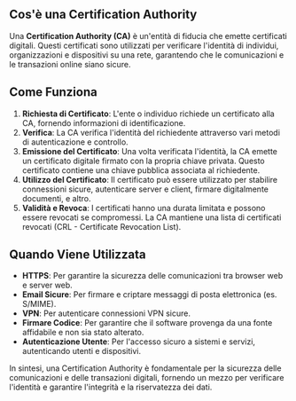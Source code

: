 
## Cos'è una Certification Authority
Una **Certification Authority (CA)** è un'entità di fiducia che emette certificati digitali. Questi certificati sono utilizzati per verificare l'identità di individui, organizzazioni e dispositivi su una rete, garantendo che le comunicazioni e le transazioni online siano sicure.

## Come Funziona
1. **Richiesta di Certificato**: L'ente o individuo richiede un certificato alla CA, fornendo informazioni di identificazione.
2. **Verifica**: La CA verifica l'identità del richiedente attraverso vari metodi di autenticazione e controllo.
3. **Emissione del Certificato**: Una volta verificata l'identità, la CA emette un certificato digitale firmato con la propria chiave privata. Questo certificato contiene una chiave pubblica associata al richiedente.
4. **Utilizzo del Certificato**: Il certificato può essere utilizzato per stabilire connessioni sicure, autenticare server e client, firmare digitalmente documenti, e altro.
5. **Validità e Revoca**: I certificati hanno una durata limitata e possono essere revocati se compromessi. La CA mantiene una lista di certificati revocati (CRL - Certificate Revocation List).

## Quando Viene Utilizzata
- **HTTPS**: Per garantire la sicurezza delle comunicazioni tra browser web e server web.
- **Email Sicure**: Per firmare e criptare messaggi di posta elettronica (es. S/MIME).
- **VPN**: Per autenticare connessioni VPN sicure.
- **Firmare Codice**: Per garantire che il software provenga da una fonte affidabile e non sia stato alterato.
- **Autenticazione Utente**: Per l'accesso sicuro a sistemi e servizi, autenticando utenti e dispositivi.

In sintesi, una Certification Authority è fondamentale per la sicurezza delle comunicazioni e delle transazioni digitali, fornendo un mezzo per verificare l'identità e garantire l'integrità e la riservatezza dei dati.
